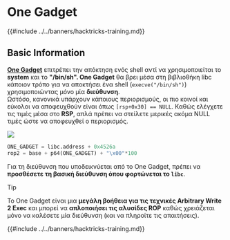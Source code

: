 # One Gadget

{{#include ../../banners/hacktricks-training.md}}

## Basic Information

[**One Gadget**](https://github.com/david942j/one_gadget) επιτρέπει την απόκτηση ενός shell αντί να χρησιμοποιείται το **system** και το **"/bin/sh". One Gadget** θα βρει μέσα στη βιβλιοθήκη libc κάποιον τρόπο για να αποκτήσει ένα shell (`execve("/bin/sh")`) χρησιμοποιώντας μόνο μία **διεύθυνση**.\
Ωστόσο, κανονικά υπάρχουν κάποιους περιορισμούς, οι πιο κοινοί και εύκολοι να αποφευχθούν είναι όπως `[rsp+0x30] == NULL`. Καθώς ελέγχετε τις τιμές μέσα στο **RSP**, απλά πρέπει να στείλετε μερικές ακόμα NULL τιμές ώστε να αποφευχθεί ο περιορισμός.

![](<../../images/image (615).png>)
```python
ONE_GADGET = libc.address + 0x4526a
rop2 = base + p64(ONE_GADGET) + "\x00"*100
```
Για τη διεύθυνση που υποδεικνύεται από το One Gadget, πρέπει να **προσθέσετε τη βασική διεύθυνση όπου φορτώνεται το `libc`**.

> [!TIP]
> Το One Gadget είναι μια **μεγάλη βοήθεια για τις τεχνικές Arbitrary Write 2 Exec** και μπορεί να **απλοποιήσει τις αλυσίδες ROP** καθώς χρειάζεται μόνο να καλέσετε μία διεύθυνση (και να πληροίτε τις απαιτήσεις).

{{#include ../../banners/hacktricks-training.md}}

